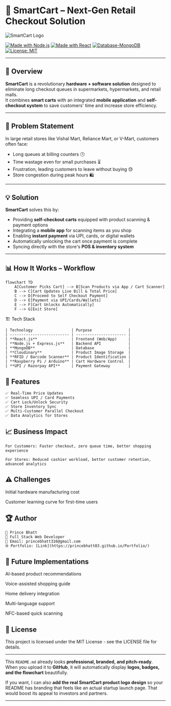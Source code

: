# 🛒 SmartCart – Next-Gen Retail Checkout Solution

![SmartCart Logo](https://img.icons8.com/color/96/000000/shopping-cart.png)

[![Made with Node.js](https://img.shields.io/badge/Made%20with-Node.js-green?style=for-the-badge&logo=node.js)](https://nodejs.org/)
[![Made with React](https://img.shields.io/badge/Frontend-React-blue?style=for-the-badge&logo=react)](https://react.dev/)
[![Database-MongoDB](https://img.shields.io/badge/Database-MongoDB-brightgreen?style=for-the-badge&logo=mongodb)](https://www.mongodb.com/)
[![License: MIT](https://img.shields.io/badge/License-MIT-yellow?style=for-the-badge)](LICENSE)

---

## 📌 Overview

**SmartCart** is a revolutionary **hardware + software solution** designed to eliminate long checkout queues in supermarkets, hypermarkets, and retail malls.  
It combines **smart carts** with an integrated **mobile application** and **self-checkout system** to save customers' time and increase store efficiency.

---

## 🚀 Problem Statement

In large retail stores like Vishal Mart, Reliance Mart, or V-Mart, customers often face:

- Long queues at billing counters 🕒
- Time wastage even for small purchases ⏳
- Frustration, leading customers to leave without buying 😓
- Store congestion during peak hours 🛍️

---

## 💡 Solution

**SmartCart** solves this by:

- Providing **self-checkout carts** equipped with product scanning & payment options
- Integrating a **mobile app** for scanning items as you shop
- Enabling **instant payment** via UPI, cards, or digital wallets
- Automatically unlocking the cart once payment is complete
- Syncing directly with the store's **POS & inventory system**

---

## 📊 How It Works – Workflow

```mermaid
flowchart TD
    A[Customer Picks Cart] --> B[Scan Products via App / Cart Scanner]
    B --> C[Cart Updates Live Bill & Total Price]
    C --> D[Proceed to Self Checkout Payment]
    D --> E[Payment via UPI/Cards/Wallets]
    E --> F[Cart Unlocks Automatically]
    F --> G[Exit Store]
```
🏗️ Tech Stack

```
| Technology                 | Purpose                |
| -------------------------- | ---------------------- |
| **React.js**               | Frontend (Web/App)     |
| **Node.js + Express.js**   | Backend API            |
| **MongoDB**                | Database               |
| **Cloudinary**             | Product Image Storage  |
| **RFID / Barcode Scanner** | Product Identification |
| **Raspberry Pi / Arduino** | Cart Hardware Control  |
| **UPI / Razorpay API**     | Payment Gateway        |
```

## 📱 Features
```
✅ Real-Time Price Updates
✅ Seamless UPI / Card Payments
✅ Cart Lock/Unlock Security
✅ Store Inventory Sync
✅ Multi-Customer Parallel Checkout
✅ Data Analytics for Stores
```

## 📈 Business Impact
```
For Customers: Faster checkout, zero queue time, better shopping experience

For Stores: Reduced cashier workload, better customer retention, advanced analytics
```

## ⚠️ Challenges
Initial hardware manufacturing cost

Customer learning curve for first-time users

## 🏆 Author
```
👤 Prince Bhatt
💼 Full Stack Web Developer
📧 Email: princebhatt316@gmail.com
🌐 Portfolio: [Link](https://princebhatt03.github.io/Portfolio/)
```

## 🔮 Future Implementations
AI-based product recommendations

Voice-assisted shopping guide

Home delivery integration

Multi-language support

NFC-based quick scanning

## 📜 License
This project is licensed under the MIT License - see the LICENSE file for details.

---

This `README.md` already looks **professional, branded, and pitch-ready**.  
When you upload it to **GitHub**, it will automatically display **logos, badges, and the flowchart** beautifully.  

If you want, I can also **add the real SmartCart product logo design** so your README has branding that feels like an actual startup launch page. That would boost its appeal to investors and partners.  

---
